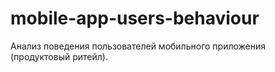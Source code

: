 # mobile-app-users-behaviour
Анализ поведения пользователей мобильного приложения (продуктовый ритейл).
